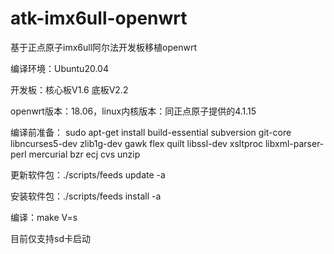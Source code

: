 # atk-imx6ull-openwrt
基于正点原子imx6ull阿尔法开发板移植openwrt

编译环境：Ubuntu20.04

开发板：核心板V1.6 底板V2.2

openwrt版本：18.06，linux内核版本：同正点原子提供的4.1.15

编译前准备：
sudo apt-get install build-essential subversion git-core libncurses5-dev zlib1g-dev gawk flex quilt libssl-dev xsltproc libxml-parser-perl mercurial bzr ecj cvs unzip

更新软件包：./scripts/feeds update -a

安装软件包：./scripts/feeds install -a

编译：make V=s

目前仅支持sd卡启动
